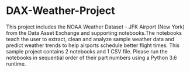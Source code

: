 # DAX-Weather-Project
This project includes the NOAA Weather Dataset - JFK Airport (New York) from the Data Asset Exchange and supporting notebooks.The notebooks teach the user to extract, clean and analyze sample weather data and predict weather trends to help airports schedule better flight times. This sample project contains 2 notebooks and 1 CSV file. Please run the notebooks in sequential order of their part numbers using a Python 3.6 runtime.
